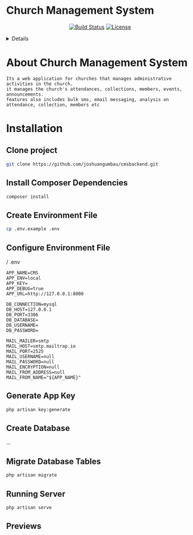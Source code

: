 # Church Management System

<p align="center">
<a href=""><img src="" alt="Build Status"></a>
<a href="https://packagist.org/packages/laravel/framework"><img src="https://poser.pugx.org/laravel/framework/license.svg" alt="License"></a>
</p>
<!-- <a href="https://cms.trueworthfabrics.com.ng">Project Link</a> -->
<details>
</details>

# About Church Management System
    Its a web application for churches that manages administrative activities in the church.
    it manages the church's attendances, collections, members, events, announcements.
    features also includes bulk sms, email messaging, analysis on attendance, collection, members etc

# Installation

## Clone project
```bash
git clone https://github.com/joshuangumbau/cmsbackend.git
```
## Install Composer Dependencies
```bash
composer install
```
## Create Environment File
```bash
cp .env.example .env
```
## Configure Environment File
/ .env
```
APP_NAME=CMS
APP_ENV=local
APP_KEY=
APP_DEBUG=true
APP_URL=http://127.0.0.1:8000

DB_CONNECTION=mysql
DB_HOST=127.0.0.1
DB_PORT=3306
DB_DATABASE=
DB_USERNAME=
DB_PASSWORD=

MAIL_MAILER=smtp
MAIL_HOST=smtp.mailtrap.io
MAIL_PORT=2525
MAIL_USERNAME=null
MAIL_PASSWORD=null
MAIL_ENCRYPTION=null
MAIL_FROM_ADDRESS=null
MAIL_FROM_NAME="${APP_NAME}"
```
## Generate App Key
```bash
php artisan key:generate
```
## Create Database
...
## Migrate Database Tables
```bash
php artisan migrate
```

## Running Server
```bash
php artisan serve
```

## Previews
<!-- 
# cmsbackend

